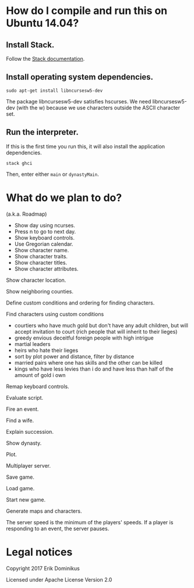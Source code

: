 # How do I compile and run this on Ubuntu 14.04?

## Install Stack.

Follow the [Stack documentation](https://docs.haskellstack.org/en/stable/README/).

## Install operating system dependencies.

```
sudo apt-get install libncursesw5-dev
```

The package libncursesw5-dev satisfies hscurses.
We need libncursesw5-dev (with the w) because
we use characters outside the ASCII character set.

## Run the interpreter.

If this is the first time you run this,
it will also install the application dependencies.

```
stack ghci
```

Then, enter either `main` or `dynastyMain`.

# What do we plan to do?

(a.k.a. Roadmap)

- Show day using ncurses.
- Press n to go to next day.
- Show keyboard controls.
- Use Gregorian calendar.
- Show character name.
- Show character traits.
- Show character titles.
- Show character attributes.

Show character location.

Show neighboring counties.

Define custom conditions and ordering for finding characters.

Find characters using custom conditions
- courtiers who have much gold but don't have any adult children, but will accept invitation to court (rich people that will inherit to their lieges)
- greedy envious deceitful foreign people with high intrigue
- martial leaders
- heirs who hate their lieges
- sort by plot power and distance, filter by distance
- married pairs where one has skills and the other can be killed
- kings who have less levies than i do and have less than half of the amount of gold i own

Remap keyboard controls.

Evaluate script.

Fire an event.

Find a wife.

Explain succession.

Show dynasty.

Plot.

Multiplayer server.

Save game.

Load game.

Start new game.

Generate maps and characters.

The server speed is the minimum of the players' speeds. If a player is responding to an event, the server pauses.

# Legal notices

Copyright 2017 Erik Dominikus

Licensed under Apache License Version 2.0
